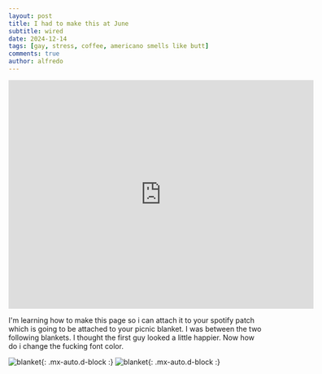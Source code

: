 ```yaml
---
layout: post
title: I had to make this at June
subtitle: wired 
date: 2024-12-14
tags: [gay, stress, coffee, americano smells like butt]
comments: true
author: alfredo
---
```

<iframe src="https://www.google.com/maps/embed?pb=!1m18!1m12!1m3!1d3326.309085678708!2d-86.8046097116212!3d33.519348677009475!2m3!1f0!2f0!3f0!3m2!1i1024!2i768!4f13.1!3m3!1m2!1s0x88891b5d81bcbdab%3A0xd18f8a7dd139a1e!2sJune%20Coffee!5e0!3m2!1sen!2sus!4v1734284312878!5m2!1sen!2sus" width="600" height="450" style="border:0;" allowfullscreen="" loading="lazy" referrerpolicy="no-referrer-when-downgrade"></iframe>

I'm learning how to make this page so i can attach it to your spotify patch which is going to be attached to your picnic blanket. I was between the two following blankets. I thought the first guy looked a little happier. Now how do i change the fucking font color.

![blanket](https://www.baggu.com/_next/image?url=https%3A%2F%2Fcdn.shopify.com%2Fs%2Ffiles%2F1%2F0851%2F3262%2Ffiles%2F865bafeca118b27053b485f43ef2a7ee9e03af13-2048x2560.jpg%3Fv%3D1726795397&w=1080&q=75){: .mx-auto.d-block :}
![blanket](https://www.baggu.com/_next/image?url=https%3A%2F%2Fcdn.shopify.com%2Fs%2Ffiles%2F1%2F0851%2F3262%2Ffiles%2F40a067b18e83804c107f2a9108aeecbfd414c139-2048x2560_ee2b8280-3406-452a-b64c-ce24526107b1.jpg%3Fv%3D1720043338&w=3840&q=75){: .mx-auto.d-block :}

